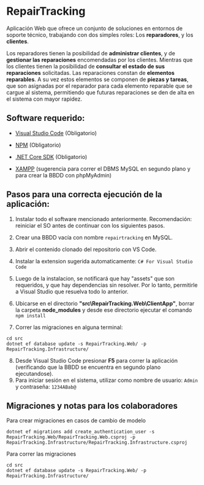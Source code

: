 # RepairTracking
Aplicación Web que ofrece un conjunto de soluciones en entornos de soporte técnico, trabajando con dos simples roles: Los **reparadores**, y los **clientes**.

Los reparadores tienen la posibilidad de **administrar clientes**, y de **gestionar las reparaciones** encomendadas por los clientes. Mientras que los clientes tienen la posibilidad de **consultar el estado de sus reparaciones** solicitadas. 
Las reparaciones constan de **elementos reparables**. A su vez estos elementos se componen de **piezas y tareas**, que son asignadas por el reparador para cada elemento reparable que se cargue al sistema, permitiendo que futuras reparaciones se den de alta en el sistema con mayor rapidez.

## Software requerido:

* [Visual Studio Code](https://code.visualstudio.com/) (Obligatorio)

* [NPM](https://www.npmjs.com/) (Obligatorio)
* [.NET Core SDK](https://dotnet.microsoft.com/download) (Obligatorio)
* [XAMPP](https://www.apachefriends.org/es/index.html) (sugerencia para correr el DBMS MySQL en segundo plano y para crear la BBDD con phpMyAdmin)

## Pasos para una correcta ejecución de la aplicación:
1. Instalar todo el software mencionado anteriormente. Recomendación: reiniciar el SO antes de continuar con los siguientes pasos.

1. Crear una BBDD vacía con nombre `repairtracking` en MySQL.
1. Abrir el contenido clonado del repositorio con VS Code.
1. Instalar la extension sugerida automaticamente: `C# For Visual Studio Code`
1. Luego de la instalacion, se notificará que hay "assets" que son requeridos, y que hay dependencias sin resolver. Por lo tanto, permitirle a Visual Studio que resuelva todo lo anterior.
1. Ubicarse en el directorio **"src\RepairTracking.Web\ClientApp"**, borrar la carpeta **node_modules** y desde ese directorio ejecutar el comando `npm install`
1. Correr las migraciones en alguna terminal:
  ```
  cd src
  dotnet ef database update -s RepairTracking.Web/ -p RepairTracking.Infrastructure/
  ```
8. Desde Visual Studio Code presionar **F5** para correr la aplicación (verificando que la BBDD se encuentra en segundo plano ejecutandose).
9. Para iniciar sesión en el sistema, utilizar como nombre de usuario: `Admin` y contraseña: `1234ABab@` 



## Migraciones y notas para los colaboradores
Para crear migraciones en casos de cambio de modelo

```
dotnet ef migrations add create_authentication_user -s RepairTracking.Web/RepairTracking.Web.csproj -p RepairTracking.Infrastructure/RepairTracking.Infrastructure.csproj
```

Para correr las migraciones

```
cd src
dotnet ef database update -s RepairTracking.Web/ -p RepairTracking.Infrastructure/
```
